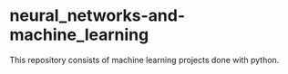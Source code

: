 # neural_networks-and-machine_learning
This repository consists of machine learning projects done with python.
